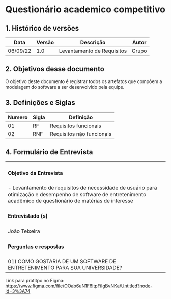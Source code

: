 # Questionário academico competitivo

## 1. Histórico de versões

| Data  | Versão  |  Descrição | Autor |
|-------|---------|------------|-------|
| 06/09/22 |1.0|Levantamento de Requisitos| Grupo |

## 2. Objetivos desse documento
O objetivo deste documento é registrar todos os artefatos que compõem a modelagem do software a ser desenvolvido pela equipe.
## 3. Definições e Siglas

| Numero | Sigla | Definição |
| -------|-------|-----------|
|   01     |  RF     |   Requisitos funcionais|
|   02 | RNF | Requisitos não funcionais |

## 4. Formulário de Entrevista

<table>
  <tr>
    <td>
    <h4>Objetivo da Entrevista </h4>
    </td>
  </tr>
  <tr>
   <td>
-	Levantamento de requisitos de necessidade de usuário para otimização e desempenho de software de entretenimento acadêmico de questionário de matérias de interesse
  </td>
</tr>
<tr>
<td> <h4>Entrevistado (s) </h4></td>
<tr>
<td>
  João Teixeira
</td>
</tr>
<td>
  <h4>Perguntas e respostas </h4>
</td>
</tr>
<tr>
<td>
  01)	 COMO GOSTARIA DE UM SOFTWARE DE ENTRETENIMENTO PARA SUA UNIVERSIDADE?
 </td>

</tr>

</table>

Link para protitpo no Figma: https://www.figma.com/file/OOab6uN1F6ltpFiIgBvNKa/Untitled?node-id=3%3A74

